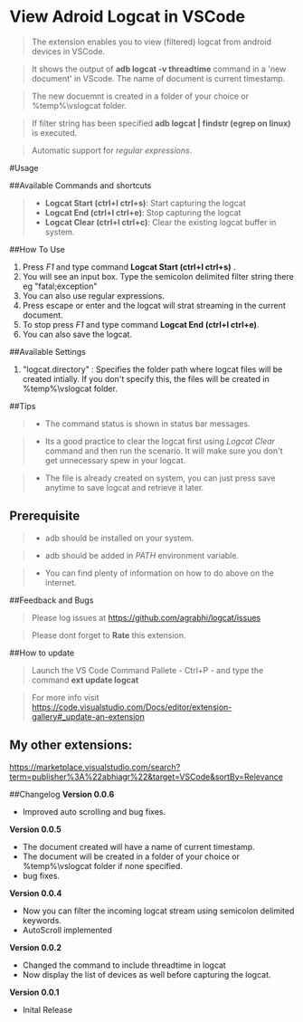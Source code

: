 View Adroid Logcat in VSCode  
=============

> The extension enables you to view (filtered) logcat from android devices in VSCode.

> It shows the output of **adb logcat -v threadtime** command in a 'new document' in VScode. The name of document is current timestamp.

> The new docuemnt is created in a folder of your choice or %temp%\vslogcat folder. 

> If filter string has been specified **adb logcat | findstr (egrep on linux)** is executed.

> Automatic support for _regular expressions_.

#Usage

##Available Commands and shortcuts
> - **Logcat Start (ctrl+l ctrl+s)**: Start capturing the logcat
> - **Logcat End (ctrl+l ctrl+e)**: Stop capturing the logcat
> - **Logcat Clear (ctrl+l ctrl+c)**: Clear the existing logcat buffer in system. 

##How To Use
1. Press _F1_ and type command **Logcat Start (ctrl+l ctrl+s)** .
2. You will see an input box. Type the semicolon delimited filter string there eg "fatal;exception" 
3. You can also use regular expressions.
4. Press escape or enter and the logcat will strat streaming in the current document.
5. To stop press _F1_ and type command **Logcat End (ctrl+l ctrl+e)**.
6. You can also save the logcat.  

##Available Settings 
1. "logcat.directory" : Specifies the folder path where logcat files will be created intially. If you don't specify this, the files will be created in %temp%\vslogcat folder. 

##Tips
> - The command status is shown in status bar messages.

> - Its a good practice to clear the logcat first using _Logcat Clear_ command and then run the scenario. It will make sure you don't get unnecessary spew in your logcat.   

> - The file is already created on system, you can just press save anytime to save logcat and retrieve it later. 

## Prerequisite 
> - adb should be installed on your system.

> - adb should be added in _PATH_ environment variable. 

> - You can find plenty of information on how to do above on the internet.   


##Feedback and Bugs
> Please log issues at https://github.com/agrabhi/logcat/issues

> Please dont forget to __Rate__ this extension. 


##How to update 
>Launch the VS Code Command Pallete - Ctrl+P - and type the command  __ext update logcat__ 

>For more info visit https://code.visualstudio.com/Docs/editor/extension-gallery#_update-an-extension


## My other extensions:
https://marketplace.visualstudio.com/search?term=publisher%3A%22abhiagr%22&target=VSCode&sortBy=Relevance



##Changelog
**Version 0.0.6**
- Improved auto scrolling and bug fixes.

**Version 0.0.5**
- The document created will have a name of current timestamp.
- The document will be created in a folder of your choice or %temp%\vslogcat folder if none specified.
- bug fixes.

**Version 0.0.4**
- Now you can filter the incoming logcat stream using semicolon delimited keywords.
- AutoScroll implemented
 
**Version 0.0.2**
- Changed the command to include threadtime in logcat
- Now display the list of devices as well before capturing the logcat.

**Version 0.0.1**
- Inital Release
